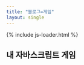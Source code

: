 ```yaml
---
title: "블로그=게임"
layout: single
---
```


{% include js-loader.html %}


## 내 자바스크립트 게임

<div id="game"></div>

<script>
  // 간단한 예시: 버튼 클릭 게임
  const gameDiv = document.getElementById('game');
  gameDiv.innerHTML = '<button id="btn">클릭!</button> <span id="score">0</span>';
  let score = 0;
  document.getElementById('btn').onclick = function() {
    score++;
    document.getElementById('score').textContent = score;
  };
</script>
